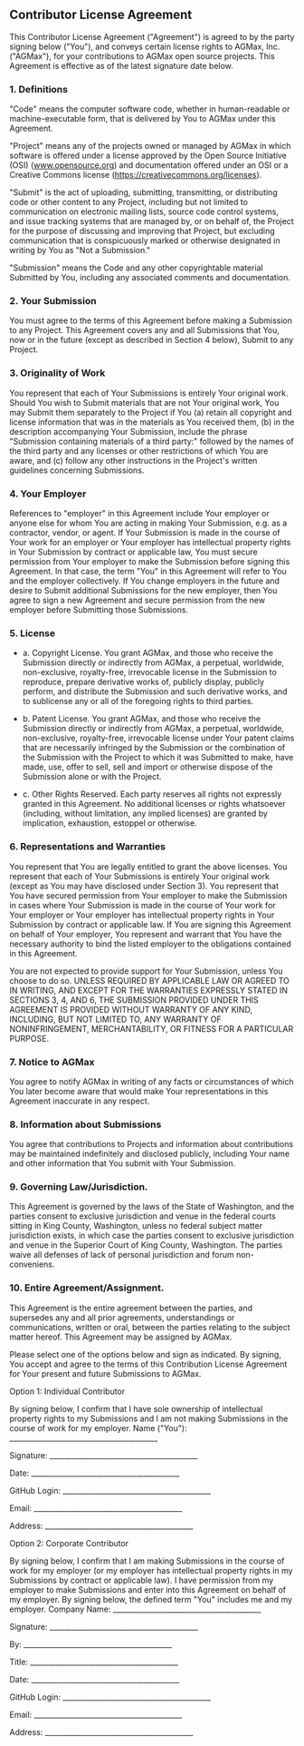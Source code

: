 ## Contributor License Agreement


This Contributor License Agreement ("Agreement") is agreed to by the party signing below ("You"), and conveys certain license rights to AGMax, Inc. ("AGMax"), for your contributions to AGMax open source projects. This Agreement is effective as of the latest signature date below.


### 1. Definitions

"Code" means the computer software code, whether in human-readable or machine-executable form, that is delivered by You to AGMax under this Agreement.

"Project" means any of the projects owned or managed by AGMax in which software is offered under a license approved by the Open Source Initiative (OSI) (www.opensource.org) and documentation offered under an OSI or a Creative Commons license (https://creativecommons.org/licenses).

"Submit" is the act of uploading, submitting, transmitting, or distributing code or other content to any Project, including but not limited to communication on electronic mailing lists, source code control systems, and issue tracking systems that are managed by, or on behalf of, the Project for the purpose of discussing and improving that Project, but excluding communication that is conspicuously marked or otherwise designated in writing by You as "Not a Submission."

"Submission" means the Code and any other copyrightable material Submitted by You, including any associated comments and documentation.	


### 2. Your	Submission	

You must agree to the terms of this Agreement before making a Submission to any Project. This Agreement covers any and all Submissions that You, now or in the future (except as described in Section 4 below), Submit to any Project.

### 3. Originality	of	Work

You represent that each of Your Submissions is entirely Your original work. Should You wish to Submit materials that are not Your original work, You may Submit them separately to the Project if You (a) retain all copyright and license information that was in the materials as You received them, (b) in the description accompanying Your Submission, include the phrase "Submission containing materials of a third party:" followed by the names of the third party and any licenses or other restrictions of which You are aware, and (c) follow any other instructions in the Project's written guidelines concerning Submissions.


### 4. Your	Employer	

References to "employer" in this Agreement include Your employer or anyone else for whom You are acting in making Your Submission, e.g. as a contractor, vendor, or agent. If Your Submission is made in the course of Your work for an employer or Your employer has intellectual property rights in Your Submission by contract or applicable law, You must secure permission from Your employer to make the Submission before signing this Agreement. In that case, the term "You" in this Agreement will refer to You and the employer collectively. If You change employers in the future and desire to Submit additional Submissions for the new employer, then You agree to sign a new Agreement and secure permission from the new employer before Submitting those Submissions.

### 5. License
	
- a. Copyright License. You grant AGMax, and those who receive the Submission directly or indirectly from AGMax, a perpetual, worldwide, non-exclusive, royalty-free, irrevocable license in the Submission to reproduce, prepare derivative works of, publicly display, publicly perform, and distribute the Submission and such derivative works, and to sublicense any or all of the foregoing rights to third parties.

- b. Patent License. You grant AGMax, and those who receive the Submission directly or indirectly from AGMax, a perpetual, worldwide, non-exclusive, royalty-free, irrevocable license under Your patent claims that are necessarily infringed by the Submission or the combination of the Submission with the Project to which it was Submitted to make, have made, use, offer to sell, sell and import or otherwise dispose of the Submission alone or with the Project.	

- c. Other Rights Reserved. Each party reserves all rights not expressly granted in this Agreement. No additional licenses or rights whatsoever (including, without limitation, any implied licenses) are granted by implication, exhaustion, estoppel or otherwise.


### 6. Representations and Warranties
You represent that You are legally entitled to grant the above licenses. You represent that each of Your Submissions is entirely Your original work (except as You may have disclosed under Section 3). You represent that You have secured permission from Your employer to make the Submission in cases where Your Submission is made in the course of Your work for Your employer or Your employer has intellectual property rights in Your Submission by contract or applicable law. If You are signing this Agreement on behalf of Your employer, You represent and warrant that You have the necessary authority to bind the listed employer to the obligations contained in this Agreement.

You are not expected to provide support for Your Submission, unless You choose to do so. UNLESS REQUIRED BY APPLICABLE LAW OR AGREED TO IN WRITING, AND EXCEPT FOR THE WARRANTIES EXPRESSLY STATED IN SECTIONS 3, 4, AND 6, THE SUBMISSION PROVIDED UNDER THIS AGREEMENT IS PROVIDED WITHOUT WARRANTY OF ANY KIND, INCLUDING, BUT NOT LIMITED TO, ANY WARRANTY OF NONINFRINGEMENT, MERCHANTABILITY, OR FITNESS FOR A PARTICULAR PURPOSE.


### 7. Notice	to	AGMax 
You agree to notify AGMax in writing of any facts or circumstances of which You later become aware that would make Your representations in this Agreement inaccurate in any respect.

### 8.	Information	about	Submissions 
You agree that contributions to Projects and information about contributions may be maintained indefinitely and disclosed publicly, including Your name and other information that You submit with Your Submission.

### 9. Governing	Law/Jurisdiction.	

This Agreement is governed by the laws of the State of Washington, and the parties consent to exclusive jurisdiction and venue in the federal courts sitting in King County, Washington, unless no federal subject matter jurisdiction exists, in which case the parties consent to exclusive jurisdiction and venue in the Superior Court of King County, Washington. The parties waive all defenses of lack of personal jurisdiction and forum non-conveniens.

### 10. Entire	Agreement/Assignment.

This Agreement is the entire agreement between the parties, and supersedes any and all prior agreements, understandings or communications, written or oral, between the parties relating to the subject matter hereof. This Agreement may be assigned by AGMax.

Please	select one	of	the	options	below	and	sign	as	indicated. By	signing,	You	accept	and	agree	to	the	
terms	of	this	Contribution	License	Agreement	for	Your	present	and	future	Submissions to	AGMax.

Option 1: Individual Contributor

By signing below, I confirm that I have sole ownership of intellectual property rights to my Submissions and I am not making Submissions in the course of work for my employer.
Name ("You"): _________________________________________

Signature: _________________________________________

Date: _________________________________________

GitHub Login: _________________________________________

Email: _________________________________________

Address: _________________________________________

Option 2: Corporate Contributor

By signing below, I confirm that I am making Submissions in the course of work for my employer (or my employer has intellectual property rights in my Submissions by contract or applicable law). I have permission from my employer to make Submissions and enter into this Agreement on behalf of my employer. By signing below, the defined term "You" includes me and my employer.
Company Name: _________________________________________

Signature: _________________________________________

By: _________________________________________

Title: _________________________________________

Date: _________________________________________

GitHub Login: _________________________________________

Email: _________________________________________

Address: _________________________________________